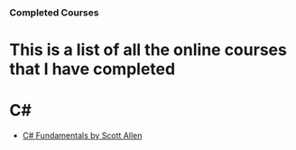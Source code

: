 ### **Completed Courses**
# This is a list of all the online courses that I have completed

# C#
   - [C# Fundamentals by Scott Allen](https://github.com/Hallocoos/completed-courses/blob/master/C%23/C%23%20Fundamentals.txt)
